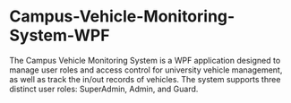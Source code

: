 # Campus-Vehicle-Monitoring-System-WPF
 The Campus Vehicle Monitoring System is a WPF application designed to manage user roles and access control for university vehicle management, as well as track the in/out records of vehicles. The system supports three distinct user roles: SuperAdmin, Admin, and Guard.
